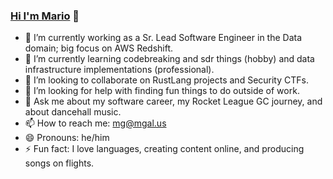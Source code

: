 ### [Hi I'm Mario](https://mgal.us) 👋


- 🔭 I’m currently working as a Sr. Lead Software Engineer in the Data domain; big focus on AWS Redshift.
- 🌱 I’m currently learning codebreaking and sdr things (hobby) and data infrastructure implementations (professional).
- 👯 I’m looking to collaborate on RustLang projects and Security CTFs.
- 🤔 I’m looking for help with finding fun things to do outside of work.
- 💬 Ask me about my software career, my Rocket League GC journey, and about dancehall music.
- 📫 How to reach me: mg@mgal.us
- 😄 Pronouns: he/him
- ⚡ Fun fact: I love languages, creating content online, and producing songs on flights.


